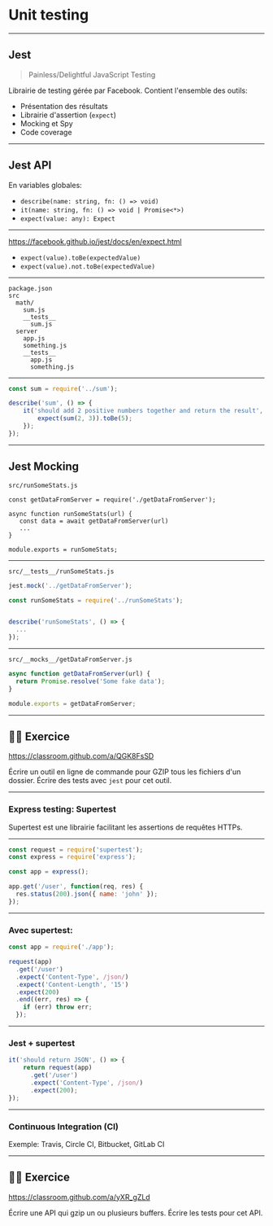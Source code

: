 # Unit testing

---

## Jest

> Painless/Delightful JavaScript Testing

Librairie de testing gérée par Facebook. Contient l'ensemble des outils:

- Présentation des résultats
- Librairie d'assertion (`expect`)
- Mocking et Spy
- Code coverage

---

## Jest API

En variables globales:

- `describe(name: string, fn: () => void)`
- `it(name: string, fn: () => void | Promise<*>)`
- `expect(value: any): Expect`

---

https://facebook.github.io/jest/docs/en/expect.html

- `expect(value).toBe(expectedValue)`
- `expect(value).not.toBe(expectedValue)`


---

```
package.json
src
  math/
    sum.js
    __tests__
      sum.js
  server
    app.js
    something.js
    __tests__
      app.js
      something.js
```

---

```js
const sum = require('../sum');

describe('sum', () => {
    it('should add 2 positive numbers together and return the result', () => {
        expect(sum(2, 3)).toBe(5);
    });
});
```

---

## Jest Mocking

`src/runSomeStats.js`

```
const getDataFromServer = require('./getDataFromServer');

async function runSomeStats(url) {
   const data = await getDataFromServer(url)
   ...
}

module.exports = runSomeStats;
```

---

`src/__tests__/runSomeStats.js`

```js
jest.mock('../getDataFromServer');

const runSomeStats = require('../runSomeStats');


describe('runSomeStats', () => {
  ...
});
```

---

`src/__mocks__/getDataFromServer.js`

```js
async function getDataFromServer(url) {
  return Promise.resolve('Some fake data');
}

module.exports = getDataFromServer;
```

---

## 👨‍💻 Exercice

https://classroom.github.com/a/QGK8FsSD

Écrire un outil en ligne de commande pour GZIP tous les fichiers d'un dossier.
Écrire des tests avec `jest` pour cet outil.

---

### Express testing: Supertest

Supertest est une librairie facilitant les assertions de requêtes HTTPs.

---

```js
const request = require('supertest');
const express = require('express');

const app = express();

app.get('/user', function(req, res) {
  res.status(200).json({ name: 'john' });
});
```

---

### Avec supertest:

```js
const app = require('./app');

request(app)
  .get('/user')
  .expect('Content-Type', /json/)
  .expect('Content-Length', '15')
  .expect(200)
  .end((err, res) => {
    if (err) throw err;
  });
```

---

### Jest + supertest

```js
it('should return JSON', () => {
    return request(app)
      .get('/user')
      .expect('Content-Type', /json/)
      .expect(200);
});
```

---

### Continuous Integration (CI)

Exemple: Travis, Circle CI, Bitbucket, GitLab CI

---

## 👨‍💻 Exercice

https://classroom.github.com/a/yXR_gZLd

Écrire une API qui gzip un ou plusieurs buffers.
Écrire les tests pour cet API.
